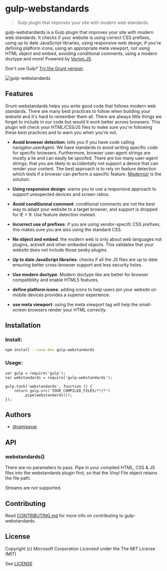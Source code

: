 # gulp-webstandards

> Gulp plugin that improves your site with modern web standards.

gulp-webstandards is a Gulp plugin that improves your site with modern web standards. It checks if your website is using correct CSS prefixes, using up to date JavaScript libraries, using responsive web design, if you're defining platform icons, using an appropriate meta viewport, not using HTML object and embed, avoiding conditional comments, using a modern doctype and more! Powered by [Vorlon.JS](http://www.vorlonjs.com/).

Don't use Gulp? [Try the Grunt version](https://github.com/MicrosoftDX/grunt-webstandards).

![gulp-webstandards](https://raw.github.com/MicrosoftDX/gulp-webstandards/master/demo.gif)

## Features

Grunt-webstandards helps you write good code that follows modern web standards. There are many best practices to follow when building your website and it's hard to remember them all. There are always little things we forget to include in our code but would it work better across browsers. This plugin will check your HTML/CSS/JS files to make sure you're following these best practices and to warn you when you're not. 

* **Avoid browser detection**: tells you if you have code calling navigator.userAgent. We have standards to avoid writing specific code for specific browsers. Furthermore, browser user-agent strings are mostly a lie and can easily be spoofed. There are too many user-agent strings, that you are likely to accidentally not support a device that can render your content. The best approach is to rely on feature detection which tests if a browser can perform a specific feature. [Modernizr](https://modernizr.com/) is the solution.

* **Using responsive design**: warns you to use a responsive approach to support unexpected devices and screen ratios.

* **Avoid conditionnal comment**: conditional comments are not the best way to adapt your website to a target browser, and support is dropped for IE > 9. Use feature detection instead.

* **Incorrect use of prefixes**: if you are using vendor-specifc CSS prefixes, this makes sure you are also using the standard CSS.

* **No object and embed**: the modern web is only about web languages not plugins, activeX and other embeded objects. This validates that your website does not include those pesky plugins.

* **Up to date JavaScript libraries**: checks if all the JS files are up to date ensuring better cross-browser support and less security holes.

* **Use modern doctype**: Modern doctype like <!DOCTYPE html> are better for browser compatibility and enable HTML5 features.

* **define platform icons**: adding icons to help users pin your website on mobile devices provides a superior experience.

* **use meta viewport**: using the meta viewport tag will help the small-screen browsers render your HTML correctly.

## Installation

### Install: 

```sh
npm install --save-dev gulp-webstandards
```

### Usage:

```node
var gulp = require('gulp');
var webstandards = require('gulp-webstandards');

gulp.task('webstandards', function () {
    return gulp.src('YOUR_COMPILED_FILES/**/*')
        .pipe(webstandards());
});
```

## Authors

* [@ramisayar](http://twitter.com/ramisayar)

## API

### webstandards()
There are no parameters to pass. Pipe in your compiled HTML, CSS & JS files into the webstandards plugin first, so that the Vinyl File object retains the file path.

Streams are not supported.

## Contributing

Read [CONTRIBUTING.md](https://raw.githubusercontent.com/MicrosoftDX/gulp-webstandards/master/CONTRIBUTING.md) for more info on contributing to gulp-webstandards.

## License

Copyright (c) Microsoft Corporation
Licensed under the The MIT License (MIT)

See [LICENSE](https://raw.githubusercontent.com/MicrosoftDX/gulp-webstandards/master/LICENSE)
